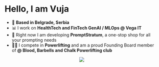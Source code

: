 # **Hello, I am Vuja**
* 🌆 **Based in Belgrade, Serbia** 
* 📊 I work on **HealthTech and FinTech GenAI / MLOps @ Vega IT** 
* 🫚 Right now I am developing **PromptStratum**, a one-stop shop for all your prompting needs 
* 🏋️‍♂️ I compete in **Powerlifting** and am a proud Founding Board member of **@ Blood, Barbells and Chalk Powerlifting club** 
<p align="center">
  <img src="https://i.ibb.co/3mMm8xjy/czd65zs86w171-1.jpg">
</p>
